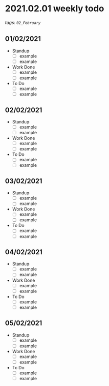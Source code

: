 # 2021.02.01 weekly todo
###### tags: `02_February`

## 01/02/2021
* Standup
    - [ ] example
    - [ ] example
* Work Done
    - [ ] example
    - [ ] example
* To Do
    - [ ] example
    - [ ] example

## 02/02/2021
* Standup
    - [ ] example
    - [ ] example
* Work Done
    - [ ] example
    - [ ] example
* To Do
    - [ ] example
    - [ ] example

## 03/02/2021
* Standup
    - [ ] example
    - [ ] example
* Work Done
    - [ ] example
    - [ ] example
* To Do
    - [ ] example
    - [ ] example

## 04/02/2021
* Standup
    - [ ] example
    - [ ] example
* Work Done
    - [ ] example
    - [ ] example
* To Do
    - [ ] example
    - [ ] example

## 05/02/2021
* Standup
    - [ ] example
    - [ ] example
* Work Done
    - [ ] example
    - [ ] example
* To Do
    - [ ] example
    - [ ] example